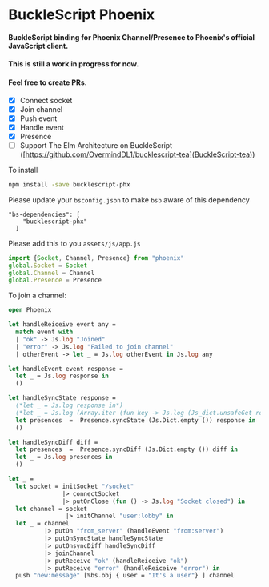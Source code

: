 # BuckleScript Phoenix
#### BuckleScript binding for Phoenix Channel/Presence to Phoenix's official JavaScript client.
#### This is still a work in progress for now.
#### Feel free to create PRs.

- [X] Connect socket
- [X] Join channel
- [X] Push event
- [X] Handle event
- [X] Presence
- [ ] Support The Elm Architecture on BuckleScript ([https://github.com/OvermindDL1/bucklescript-tea](BuckleScript-tea))

To install
```bash
npm install -save bucklescript-phx
```

Please update your `bsconfig.json` to make `bsb` aware of this dependency
```
"bs-dependencies": [
    "bucklescript-phx"
  ]
```

Please add this to you `assets/js/app.js`
```javascript
import {Socket, Channel, Presence} from "phoenix"
global.Socket = Socket
global.Channel = Channel
global.Presence = Presence
```

To join a channel:
```ocaml
open Phoenix

let handleReiceive event any =
  match event with
  | "ok" -> Js.log "Joined"
  | "error" -> Js.log "Failed to join channel"
  | otherEvent -> let _ = Js.log otherEvent in Js.log any

let handleEvent event response =
  let _ = Js.log response in
  ()

let handleSyncState response =
  (*let _ = Js.log response in*)
  (*let _ = Js.log (Array.iter (fun key -> Js.log (Js_dict.unsafeGet response key)) (Js_dict.keys response) ) in*)
  let presences  =  Presence.syncState (Js.Dict.empty ()) response in
  ()

let handleSyncDiff diff =
  let presences  =  Presence.syncDiff (Js.Dict.empty ()) diff in
  let _ = Js.log presences in
  ()

let _ =
  let socket = initSocket "/socket"
               |> connectSocket
               |> putOnClose (fun () -> Js.log "Socket closed") in
  let channel = socket
                |> initChannel "user:lobby" in
  let _ = channel
          |> putOn "from_server" (handleEvent "from:server")
          |> putOnSyncState handleSyncState
          |> putOnsyncDiff handleSyncDiff
          |> joinChannel
          |> putReceive "ok" (handleReiceive "ok")
          |> putReceive "error" (handleReiceive "error") in
  push "new:message" [%bs.obj { user = "It's a user"} ] channel
```
